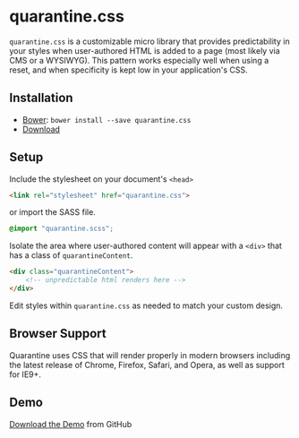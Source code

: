 # quarantine.css

`quarantine.css` is a customizable micro library that provides predictability in your styles when user-authored HTML is added to a page (most likely via CMS or a WYSIWYG). This pattern works especially well when using a reset, and when specificity is kept low in your application's CSS.

## Installation

* [Bower](http://bower.io/): `bower install --save quarantine.css`
* [Download](http://github.com/apticknor/quarantine.css)

## Setup

Include the stylesheet on your document's `<head>`

```html
<link rel="stylesheet" href="quarantine.css">
```
or import the SASS file.

```css
@import "quarantine.scss";
```

Isolate the area where user-authored content will appear with a `<div>` that has a class of `quarantineContent`.

```html
<div class="quarantineContent">
    <!-- unpredictable html renders here -->
</div>
```

Edit styles within `quarantine.css` as needed to match your custom design.

## Browser Support

Quarantine uses CSS that will render properly in modern browsers including the latest release of Chrome, Firefox, Safari, and Opera, as well as support for IE9+.

## Demo

[Download the Demo](https://github.com/apticknor/quarantine.css/tree/master/demo) from GitHub
